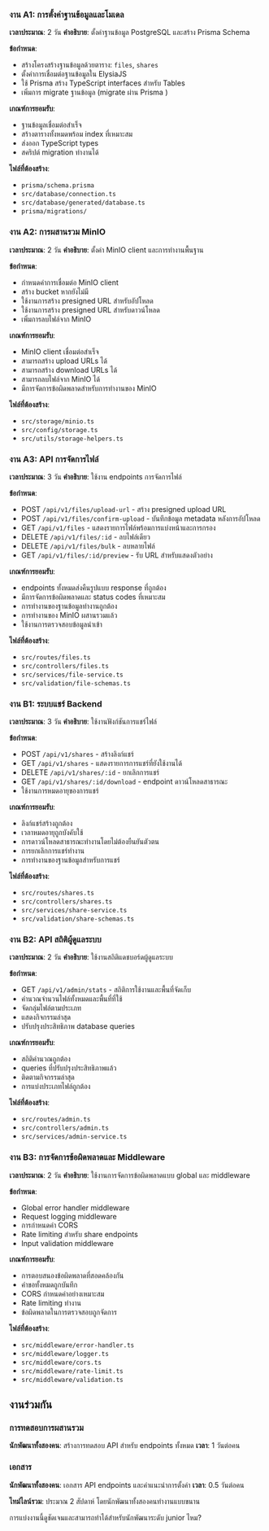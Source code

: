 ### งาน A1: การตั้งค่าฐานข้อมูลและโมเดล

**เวลาประมาณ**: 2 วัน **คำอธิบาย**: ตั้งค่าฐานข้อมูล PostgreSQL และสร้าง Prisma Schema

**ข้อกำหนด**:

- สร้างโครงสร้างฐานข้อมูลด้วยตาราง: `files`, `shares`
- ตั้งค่าการเชื่อมต่อฐานข้อมูลใน ElysiaJS
- ใช้ Prisma สร้าง TypeScript interfaces สำหรับ Tables
- เพิ่มการ migrate ฐานข้อมูล (migrate ผ่าน Prisma )

**เกณฑ์การยอมรับ**:

- ฐานข้อมูลเชื่อมต่อสำเร็จ
- สร้างตารางทั้งหมดพร้อม index ที่เหมาะสม
- ส่งออก TypeScript types
- สคริปต์ migration ทำงานได้

**ไฟล์ที่ต้องสร้าง**:

- `prisma/schema.prisma`
- `src/database/connection.ts`
- `src/database/generated/database.ts`
- `prisma/migrations/`

### งาน A2: การผสานรวม MinIO

**เวลาประมาณ**: 2 วัน **คำอธิบาย**: ตั้งค่า MinIO client และการทำงานพื้นฐาน

**ข้อกำหนด**:

- กำหนดค่าการเชื่อมต่อ MinIO client
- สร้าง bucket หากยังไม่มี
- ใช้งานการสร้าง presigned URL สำหรับอัปโหลด
- ใช้งานการสร้าง presigned URL สำหรับดาวน์โหลด
- เพิ่มการลบไฟล์จาก MinIO

**เกณฑ์การยอมรับ**:

- MinIO client เชื่อมต่อสำเร็จ
- สามารถสร้าง upload URLs ได้
- สามารถสร้าง download URLs ได้
- สามารถลบไฟล์จาก MinIO ได้
- มีการจัดการข้อผิดพลาดสำหรับการทำงานของ MinIO

**ไฟล์ที่ต้องสร้าง**:

- `src/storage/minio.ts`
- `src/config/storage.ts`
- `src/utils/storage-helpers.ts`

### งาน A3: API การจัดการไฟล์

**เวลาประมาณ**: 3 วัน **คำอธิบาย**: ใช้งาน endpoints การจัดการไฟล์

**ข้อกำหนด**:

- POST `/api/v1/files/upload-url` - สร้าง presigned upload URL
- POST `/api/v1/files/confirm-upload` - บันทึกข้อมูล metadata หลังการอัปโหลด
- GET `/api/v1/files` - แสดงรายการไฟล์พร้อมการแบ่งหน้าและการกรอง
- DELETE `/api/v1/files/:id` - ลบไฟล์เดียว
- DELETE `/api/v1/files/bulk` - ลบหลายไฟล์
- GET `/api/v1/files/:id/preview` - รับ URL สำหรับแสดงตัวอย่าง

**เกณฑ์การยอมรับ**:

- endpoints ทั้งหมดส่งคืนรูปแบบ response ที่ถูกต้อง
- มีการจัดการข้อผิดพลาดและ status codes ที่เหมาะสม
- การทำงานของฐานข้อมูลทำงานถูกต้อง
- การทำงานของ MinIO ผสานรวมแล้ว
- ใช้งานการตรวจสอบข้อมูลนำเข้า

**ไฟล์ที่ต้องสร้าง**:

- `src/routes/files.ts`
- `src/controllers/files.ts`
- `src/services/file-service.ts`
- `src/validation/file-schemas.ts`

### งาน B1: ระบบแชร์ Backend

**เวลาประมาณ**: 3 วัน **คำอธิบาย**: ใช้งานฟังก์ชันการแชร์ไฟล์

**ข้อกำหนด**:

- POST `/api/v1/shares` - สร้างลิงก์แชร์
- GET `/api/v1/shares` - แสดงรายการการแชร์ที่ยังใช้งานได้
- DELETE `/api/v1/shares/:id` - ยกเลิกการแชร์
- GET `/api/v1/shares/:id/download` - endpoint ดาวน์โหลดสาธารณะ
- ใช้งานการหมดอายุของการแชร์

**เกณฑ์การยอมรับ**:

- ลิงก์แชร์สร้างถูกต้อง
- เวลาหมดอายุถูกบังคับใช้
- การดาวน์โหลดสาธารณะทำงานโดยไม่ต้องยืนยันตัวตน
- การยกเลิกการแชร์ทำงาน
- การทำงานของฐานข้อมูลสำหรับการแชร์

**ไฟล์ที่ต้องสร้าง**:

- `src/routes/shares.ts`
- `src/controllers/shares.ts`
- `src/services/share-service.ts`
- `src/validation/share-schemas.ts`

### งาน B2: API สถิติผู้ดูแลระบบ

**เวลาประมาณ**: 2 วัน **คำอธิบาย**: ใช้งานสถิติแดชบอร์ดผู้ดูแลระบบ

**ข้อกำหนด**:

- GET `/api/v1/admin/stats` - สถิติการใช้งานและพื้นที่จัดเก็บ
- คำนวณจำนวนไฟล์ทั้งหมดและพื้นที่ที่ใช้
- จัดกลุ่มไฟล์ตามประเภท
- แสดงกิจกรรมล่าสุด
- ปรับปรุงประสิทธิภาพ database queries

**เกณฑ์การยอมรับ**:

- สถิติคำนวณถูกต้อง
- queries ที่ปรับปรุงประสิทธิภาพแล้ว
- ติดตามกิจกรรมล่าสุด
- การแบ่งประเภทไฟล์ถูกต้อง

**ไฟล์ที่ต้องสร้าง**:

- `src/routes/admin.ts`
- `src/controllers/admin.ts`
- `src/services/admin-service.ts`

### งาน B3: การจัดการข้อผิดพลาดและ Middleware

**เวลาประมาณ**: 2 วัน **คำอธิบาย**: ใช้งานการจัดการข้อผิดพลาดแบบ global และ middleware

**ข้อกำหนด**:

- Global error handler middleware
- Request logging middleware
- การกำหนดค่า CORS
- Rate limiting สำหรับ share endpoints
- Input validation middleware

**เกณฑ์การยอมรับ**:

- การตอบสนองข้อผิดพลาดที่สอดคล้องกัน
- คำขอทั้งหมดถูกบันทึก
- CORS กำหนดค่าอย่างเหมาะสม
- Rate limiting ทำงาน
- ข้อผิดพลาดในการตรวจสอบถูกจัดการ

**ไฟล์ที่ต้องสร้าง**:

- `src/middleware/error-handler.ts`
- `src/middleware/logger.ts`
- `src/middleware/cors.ts`
- `src/middleware/rate-limit.ts`
- `src/middleware/validation.ts`

## งานร่วมกัน

### การทดสอบการผสานรวม

**นักพัฒนาทั้งสองคน**: สร้างการทดสอบ API สำหรับ endpoints ทั้งหมด **เวลา**: 1 วันต่อคน

### เอกสาร

**นักพัฒนาทั้งสองคน**: เอกสาร API endpoints และคำแนะนำการตั้งค่า **เวลา**: 0.5 วันต่อคน

**ไทม์ไลน์รวม**: ประมาณ 2 สัปดาห์ โดยนักพัฒนาทั้งสองคนทำงานแบบขนาน

การแบ่งงานนี้ดูชัดเจนและสามารถทำได้สำหรับนักพัฒนาระดับ junior ไหม?
